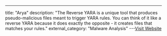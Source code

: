 ---
title: "Arya"
description: "The Reverse YARA is a unique tool that produces pseudo-malicious files meant to trigger YARA rules. You can think of it like a reverse YARA because it does exactly the opposite - it creates files that matches your rules."
external_category: "Malware Analysis"
---[Visit Website](https://github.com/claroty/arya)

